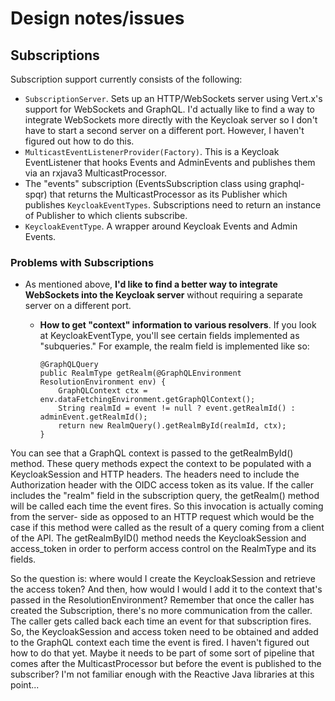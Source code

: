 # Design notes/issues
## Subscriptions
Subscription support currently consists of the following:
- `SubscriptionServer`. Sets up an HTTP/WebSockets server using Vert.x's support for WebSockets and GraphQL.
I'd actually like to find a way to integrate WebSockets more directly with the Keycloak server so I don't have to
start a second server on a different port. However, I haven't figured out how to do this.
- `MulticastEventListenerProvider(Factory)`. This is a Keycloak EventListener that hooks Events and AdminEvents
and publishes them via an rxjava3 MulticastProcessor.
- The "events" subscription (EventsSubscription class using graphql-spqr) that returns the MulticastProcessor 
as its Publisher which publishes `KeycloakEventTypes`. Subscriptions need to return an instance of Publisher to which clients subscribe.
- `KeycloakEventType`. A wrapper around Keycloak Events and Admin Events.

### Problems with Subscriptions
- As mentioned above, **I'd like to find a better way to integrate WebSockets into the Keycloak server** without requiring
a separate server on a different port.
  - **How to get "context" information to various resolvers**. If you look at KeycloakEventType, you'll see certain
  fields implemented as "subqueries." For example, the realm field is implemented like so:

        @GraphQLQuery
        public RealmType getRealm(@GraphQLEnvironment ResolutionEnvironment env) {
            GraphQLContext ctx = env.dataFetchingEnvironment.getGraphQlContext();
            String realmId = event != null ? event.getRealmId() : adminEvent.getRealmId();
            return new RealmQuery().getRealmById(realmId, ctx);
        }

You can see that a GraphQL context is passed to the getRealmById() method. These query methods expect the
context to be populated with a KeycloakSession and HTTP headers. The headers need to include the Authorization
header with the OIDC access token as its value. If the caller includes the "realm" field in the subscription query,
the getRealm() method will be called each time the event fires. So this invocation is actually coming from the server-
side as opposed to an HTTP request which would be the case if this method were called as the result of a query
coming from a client of the API. The getRealmByID() method needs the KeycloakSession and access_token in order
to perform access control on the RealmType and its fields.

So the question is: where would I create the KeycloakSession and retrieve the access token? And then, how would I would
I add it to the context that's passed in the ResolutionEnvironment? Remember that once the caller has created the
Subscription, there's no more communication from the caller. The caller gets called back each time an event for that
subscription fires. So, the KeycloakSession and access token need to be obtained and added to the GraphQL context
each time the event is fired.  I haven't figured out how to do that yet. Maybe it needs to be part of some sort of
pipeline that comes after the MulticastProcessor but before the event is published to the subscriber?  I'm not
familiar enough with the Reactive Java libraries at this point...